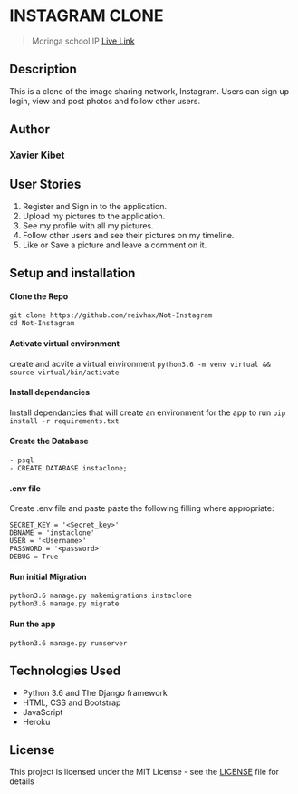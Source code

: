 # INSTAGRAM CLONE
> Moringa school IP
[Live Link]()
## Description
This is a clone of the image sharing network, Instagram. 
Users can sign up login, view and post photos and follow other users.

## Author
### Xavier Kibet

## User Stories
1. Register and Sign in to the application.
2. Upload my pictures to the application.
3. See my profile with all my pictures.
4. Follow other users and see their pictures on my timeline.
5. Like or Save a picture and leave a comment on it.


## Setup and installation

#### Clone the Repo
    git clone https://github.com/reivhax/Not-Instagram 
    cd Not-Instagram
####  Activate virtual environment
create and acvite a virtual environment
    `python3.6 -m venv virtual && source virtual/bin/activate`
####  Install dependancies
Install dependancies that will create an environment for the app to run 
`pip install -r requirements.txt`
####  Create the Database
    - psql
    - CREATE DATABASE instaclone;
####  .env file
Create .env file and paste paste the following filling where appropriate:

    SECRET_KEY = '<Secret_key>'
    DBNAME = 'instaclone'
    USER = '<Username>'
    PASSWORD = '<password>'
    DEBUG = True
#### Run initial Migration
    python3.6 manage.py makemigrations instaclone
    python3.6 manage.py migrate
#### Run the app
    python3.6 manage.py runserver

## Technologies Used

- Python 3.6 and The Django framework
- HTML, CSS and Bootstrap
- JavaScript
- Heroku

## License

This project is licensed under the MIT License - see the [LICENSE](LICENSE.md) file for details